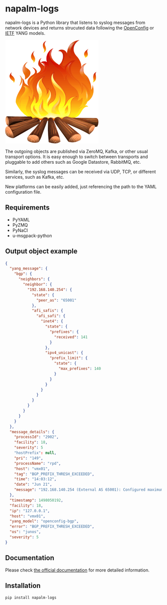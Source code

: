 # napalm-logs

napalm-logs is a Python library that listens to syslog messages from network
devices and returns strucuted data following the [OpenConfig](http://www.openconfig.net/)
or [IETF](https://github.com/YangModels/yang/tree/master/standard/ietf) YANG models.

<img src="logo.png" data-canonical-src="logo.png" width="300" />

The outgoing objects are published via ZeroMQ, Kafka, or other usual transport
options. It is easy enough to switch between transports and pluggable to add
others such as Google Datastore, RabbitMQ, etc.

Similarly, the syslog messages can be received via UDP, TCP, or different
services, such as  Kafka, etc.

New platforms can be easily added, just referencing the path to the
YAML configuration file.

Requirements
------------

- PyYAML
- PyZMQ
- PyNaCl
- u-msgpack-python

Output object example
---------------------

```json
{
  "yang_message": {
    "bgp": {
      "neighbors": {
        "neighbor": {
          "192.168.140.254": {
            "state": {
              "peer_as": "65001"
            },
            "afi_safis": {
              "afi_safi": {
                "inet4": {
                  "state": {
                    "prefixes": {
                      "received": 141
                    }
                  },
                  "ipv4_unicast": {
                    "prefix_limit": {
                      "state": {
                        "max_prefixes": 140
                      }
                    }
                  }
                }
              }
            }
          }
        }
      }
    }
  },
  "message_details": {
    "processId": "2902",
    "facility": 18,
    "severity": 5
    "hostPrefix": null,
    "pri": "149",
    "processName": "rpd",
    "host": "vmx01",
    "tag": "BGP_PREFIX_THRESH_EXCEEDED",
    "time": "14:03:12",
    "date": "Jun 21",
    "message": "192.168.140.254 (External AS 65001): Configured maximum prefix-limit threshold(140) exceeded for inet4-unicast nlri: 141 (instance master)"
  },
  "timestamp": 1498050192,
  "facility": 18,
  "ip": "127.0.0.1",
  "host": "vmx01",
  "yang_model": "openconfig-bgp",
  "error": "BGP_PREFIX_THRESH_EXCEEDED",
  "os": "junos",
  "severity": 5
}
```

Documentation
-------------

Please check [the official documentation](http://napalm-logs.readthedocs.io/en/latest/) for more detailed information.

Installation
------------

```
pip install napalm-logs
```
